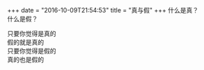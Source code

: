 +++
date = "2016-10-09T21:54:53"
title = "真与假"
+++
什么是真？  
什么是假？  
  
只要你觉得是真的  
假的就是真的  
只要你觉得是假的  
真的也是假的  